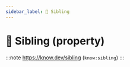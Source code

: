 ```yaml
---
sidebar_label: 👦 Sibling
---
```


# 👦 Sibling (property)

:::note
https://know.dev/sibling
(`know:sibling`)
:::
